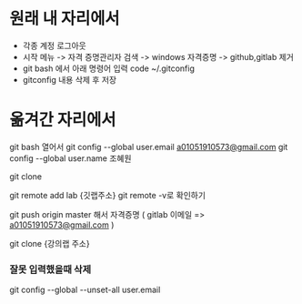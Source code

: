 # 원래 내 자리에서
- 각종 계정 로그아웃
- 시작 메뉴 -> 자격 증명관리자 검색 -> windows 자격증명 -> github,gitlab 제거
- git bash 에서 아래 명령어 입력
        code ~/.gitconfig
- gitconfig 내용 삭제 후 저장

# 옮겨간 자리에서
git bash 열어서
git config --global user.email a01051910573@gmail.com
git config --global user.name 조혜원

git clone


git remote add lab {깃랩주소}
git remote -v로 확인하기

git push origin master 해서 자격증명
( gitlab 이메일 => a01051910573@gmail.com )

git clone {강의랩 주소}

### 잘못 입력했을때 삭제
git config --global --unset-all user.email
